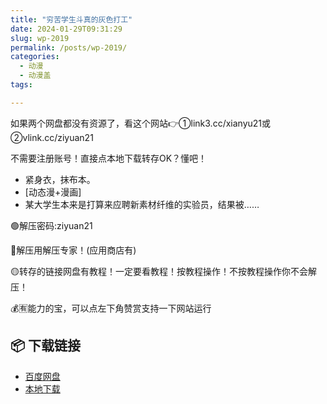 ```yaml
---
title: "穷苦学生斗真的灰色打工"
date: 2024-01-29T09:31:29
slug: wp-2019
permalink: /posts/wp-2019/
categories:
  - 动漫
  - 动漫盖
tags:

---
```


如果两个网盘都没有资源了，看这个网站👉①link3.cc/xianyu21或②vlink.cc/ziyuan21

不需要注册账号！直接点本地下载转存OK？懂吧！

*   紧身衣，抹布本。
*   \[动态漫+漫画\]
*   某大学生本来是打算来应聘新素材纤维的实验员，结果被……

🟢解压密码:ziyuan21

🔵解压用解压专家！(应用商店有)

🟡转存的链接网盘有教程！一定要看教程！按教程操作！不按教程操作你不会解压！

💰🈶能力的宝，可以点左下角赞赏支持一下网站运行

## 📦 下载链接
- [百度网盘](https://blziyuan21.com/pay-download/2019?key=aa12c44de1&down_id=0)
- [本地下载](https://blziyuan21.com/pay-download/2019?key=aa12c44de1&down_id=1)

